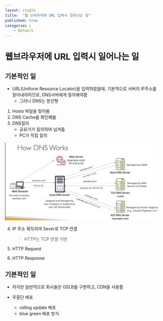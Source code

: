 ```yaml
---
layout: single
title:  "웹 브라우저에 URL 입력시 일어나는 일"
published: true
categories : 
    - Network
---
```


# 웹브라우저에 URL 입력시 일어나는 일

## 기본적인 일

- URL(Uniform Resource Locator)을 입력하였을때, 기본적으로 서버의 IP주소를 알아내야하므로, DNS서버에게 질의해야함
    - 그러나 DNS는 분산형 

1. Hosts 파일을 찾아봄
2. DNS Cache를 확인해봄
3. DNS질의
    - 공유기가 질의하여 넘겨줌
    - PC가 직접 질의

![DNS](../../img/URL1_01.png)

4. IP 주소 획득하여 Sever로 TCP 연결
    > HTTP는 TCP 연결 기반

5. HTTP Request
6. HTTP Response

## 기본적인 일
- 하지만 일반적으로 회사들은 GSLB를 구현하고, CDN을 사용함

- 무중단 배포
    - rolling update 배포
    - blue green 배포 방식